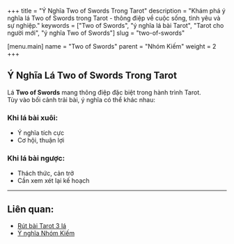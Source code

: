 +++
title = "Ý Nghĩa Two of Swords Trong Tarot"
description = "Khám phá ý nghĩa lá Two of Swords trong Tarot - thông điệp về cuộc sống, tình yêu và sự nghiệp."
keywords = ["Two of Swords", "ý nghĩa lá bài Tarot", "Tarot cho người mới", "ý nghĩa Two of Swords"]
slug = "two-of-swords"

[menu.main]
name = "Two of Swords"
parent = "Nhóm Kiếm"
weight = 2
+++

## Ý Nghĩa Lá Two of Swords Trong Tarot

Lá **Two of Swords** mang thông điệp đặc biệt trong hành trình Tarot.  
Tùy vào bối cảnh trải bài, ý nghĩa có thể khác nhau:

### Khi lá bài xuôi:
- Ý nghĩa tích cực  
- Cơ hội, thuận lợi  

### Khi lá bài ngược:
- Thách thức, cản trở  
- Cần xem xét lại kế hoạch  

---

## Liên quan:
- [Rút bài Tarot 3 lá](../../)
- [Ý nghĩa Nhóm Kiếm](../)
